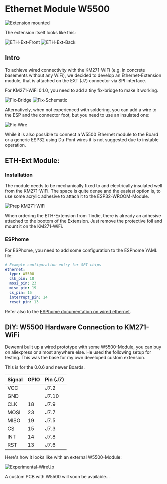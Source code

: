 # Ethernet Module W5500

![Extension mounted](IMG/KM271-WiFi-ETH-Mounted.jpg)

The extension itself looks like this:

![ETH-Ext-Front](IMG/ETH-Ext-Front.jpg)
![ETH-Ext-Back](IMG/ETH-Ext-Back.jpg)

## Intro

To achieve wired connectivity with the KM271-WiFi (e.g. in concrete basements without any WiFi), we decided to
develop an Ethernet-Extension module, that is attached on the EXT (J7) connector via SPI interface.



For KM271-WiFi 0.1.0, you need to add a tiny fix-bridge to make it working.

![Fix-Bridge](IMG/KM271-WiFi-Fix-Real.jpg)
![Fix-Schematic](IMG/KM271-WiFi-Fix-Schematics.jpg)

Alternatively, when not experienced with soldering, you can add a wire to the ESP and the connector foot, but you need to use an insulated one:

![Fix-Wire](IMG/KM271-WiFi-Fix-Real-Alt.jpg)

While it is also possible to connect a W5500 Ethernet module to the Board or a generic ESP32 using Du-Pont wires
it is not suggested due to instable operation.

## ETH-Ext Module: 

### Installation

The module needs to be mechanically fixed to and electrically insulated well from the KM271-WiFi. The space is quite dense and the easiest option is, to use some acrylic adhesive to attach it to the ESP32-WROOM-Module.

![Prep KM271-WiFi](IMG/KM271-WiFi-Preparation.jpg)

When ordering the ETH-Extension from Tindie, there is already an adhesive attached to the bootom of the Extension. Just remove the protective foil and mount it on the KM271-WiFi.

### ESPhome

For ESPhome, you need to add some configuration to the ESPhome YAML file:

```yaml
# Example configuration entry for SPI chips
ethernet:
  type: W5500
  clk_pin: 18
  mosi_pin: 23
  miso_pin: 19
  cs_pin: 15
  interrupt_pin: 14
  reset_pin: 13
```

Refer also to the [ESPhome documentation on wired ethernet](https://esphome.io/components/ethernet.html).

## DIY: W5500 Hardware Connection to KM271-WiFi

Dewenni built up a wired prototype with some W5500-Module, you can buy on aliexpress or almost anywhere else. He used the following setup for testing. This was the base for my own developed custom extension.

This is for the 0.0.6 and newer Boards.

| Signal | GPIO | Pin (J7) |
|--------|------|----------|
| VCC	 |      | J7.2     |
| GND	 |      | J7.10    |
| CLK    | 18	| J7.9     |
| MOSI   | 23   | J7.7     |
| MISO   | 19   | J7.5     |
| CS     | 15   | J7.3     |
| INT    | 14   | J7.8     |
| RST    | 13   | J7.6     |


Here's how it looks like with an external W5500-Module:

![Experimental-WireUp](IMG/WiredModule.png)

A custom PCB with W5500 will soon be available...